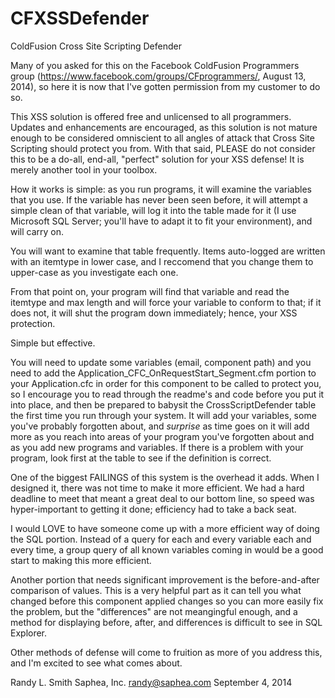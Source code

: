 CFXSSDefender
=============

ColdFusion Cross Site Scripting Defender

Many of you asked for this on the Facebook ColdFusion Programmers group (https://www.facebook.com/groups/CFprogrammers/, August 13, 2014), so here it is now that I've gotten permission from my customer to do so.

This XSS solution is offered free and unlicensed to all programmers. Updates and enhancements are encouraged, as this solution is not mature enough to be considered omniscient to all angles of attack that Cross Site Scripting should protect you from. With that said, PLEASE do not consider this to be a do-all, end-all, "perfect" solution for your XSS defense! It is merely another tool in your toolbox.

How it works is simple: as you run programs, it will examine the variables that you use. If the variable has never been seen before, it will attempt a simple clean of that variable, will log it into the table made for it (I use Microsoft SQL Server; you'll have to adapt it to fit your environment), and will carry on.

You will want to examine that table frequently. Items auto-logged are written with an itemtype in lower case, and I reccomend that you change them to upper-case as you investigate each one.

From that point on, your program will find that variable and read the itemtype and max length and will force your variable to conform to that; if it does not, it will shut the program down immediately; hence, your XSS protection.

Simple but effective.

You will need to update some variables (email, component path) and you need to add the Application_CFC_OnRequestStart_Segment.cfm portion to your Application.cfc in order for this component to be called to protect you, so I encourage you to read through the readme's and code before you put it into place, and then be prepared to babysit the CrossScriptDefender table the first time  you run through your system. It will add your variables, some you've probably forgotten about, and *surprise* as time goes on it will add more as you reach into areas of your program you've forgotten about and as you add new programs and variables. If there is a problem with your program, look first at the table to see if the definition is correct. 

One of the biggest FAILINGS of this system is the overhead it adds. When I designed it, there was not time to make it more efficient. We had a hard deadline to meet that meant a great deal to our bottom line, so speed was hyper-important to getting it done; efficiency had to take a back seat.

I would LOVE to have someone come up with a more efficient way of doing the SQL portion. Instead of a query for each and every variable each and every time, a group query of all known variables coming in would be a good start to making this more efficient.

Another portion that needs significant improvement is the before-and-after comparison of values. This is a very helpful part as it can tell you what changed before this component applied changes so you can more easily fix the problem, but the "differences" are not meangingful enough, and a method for displaying before, after, and differences is difficult to see in SQL Explorer.

Other methods of defense will come to fruition as more of you address this, and I'm excited to see what comes about.

Randy L. Smith
Saphea, Inc.
randy@saphea.com
September 4, 2014